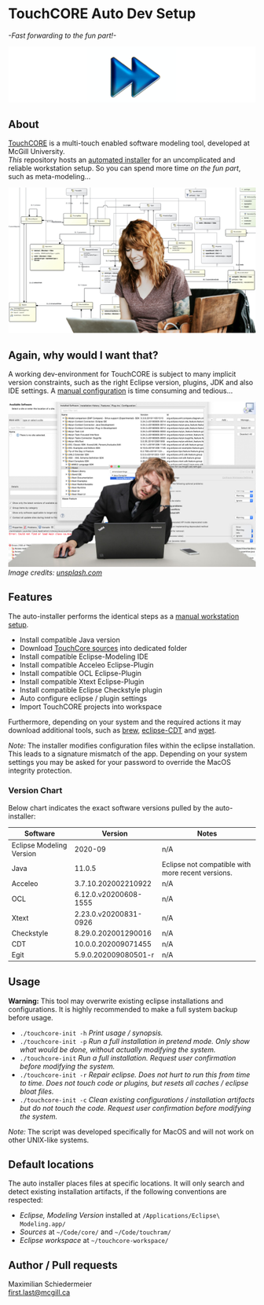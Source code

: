 # TouchCORE Auto Dev Setup

*-Fast forwarding to the fun part!-*

![ff](ff-icon.png)


## About

[TouchCORE](http://touchcore.cs.mcgill.ca/) is a multi-touch enabled software modeling tool, developed at McGill University.  
*This* repository hosts an [automated installer](touchcore-init) for an uncomplicated and reliable workstation setup. So you can spend more time *on the fun part*, such as meta-modeling...

![happy3](happy3.jpg)

## Again, why would I want that?

A working dev-environment for TouchCORE is subject to many implicit version constraints, such as the right Eclipse version, plugins, JDK and also IDE settings. A [manual configuration](https://bitbucket.org/mcgillram/touchram/wiki/getting-started) is time consuming and tedious...

![ihateuiconfigs](ihateuiconfigs.jpg)
*Image credits: [unsplash.com](https://unsplash.com/photos/oMpknr7yi7g)*

## Features

The auto-installer performs the identical steps as a [manual workstation setup](https://bitbucket.org/mcgillram/touchram/wiki/getting-started).

 * Install compatible Java version
 * Download [TouchCore sources](https://bitbucket.org/mcgillram/touchram/src/master/) into dedicated folder
 * Install compatible Eclipse-Modeling IDE
 * Install compatible Acceleo Eclipse-Plugin
 * Install compatible OCL Eclipse-Plugin
 * Install compatible Xtext Eclipse-Plugin
 * Install compatible Eclipse Checkstyle plugin
 * Auto configure eclipse / plugin settings
 * Import TouchCORE projects into workspace 

Furthermore, depending on your system and the required actions it may download additional tools, such as [brew](https://brew.sh/), [eclipse-CDT](https://www.eclipse.org/cdt/) and [wget](https://www.gnu.org/software/wget/).

*Note:* The installer modifies configuration files within the eclipse installation. This leads to a signature mismatch of the app. Depending on your system settings you may be asked for your password to override the MacOS integrity protection.

### Version Chart

Below chart indicates the exact software versions pulled by the auto-installer:

| Software | Version | Notes |
|---|---|---|
| Eclipse Modeling Version | 2020-09 | n/A |
| Java | 11.0.5 | Eclipse not compatible with more recent versions. |
| Acceleo | 3.7.10.202002210922 | n/A |
| OCL | 6.12.0.v20200608-1555 | n/A |
| Xtext | 2.23.0.v20200831-0926 | n/A |
| Checkstyle | 8.29.0.202001290016 | n/A |
| CDT | 10.0.0.202009071455 | n/A |
| Egit | 5.9.0.202009080501-r | n/A |

## Usage

**Warning:** This tool may overwrite existing eclipse installations and configurations. It is highly recommended to make a full system backup before usage.

 * ```./touchcore-init -h``` *Print usage / synopsis.*
 * ```./touchcore-init -p``` *Run a full installation in pretend mode. Only show what would be done, without actually modifying the system.*
 * ```./touchcore-init``` *Run a full installation. Request user confirmation before modifying the system.*
 * ```./touchcore-init -r``` *Repair eclipse. Does not hurt to run this from time to time. Does not touch code or plugins, but resets all caches / eclipse bloat files.*
 * ```./touchcore-init -c``` *Clean existing configurations / installation artifacts but do not touch the code. Request user confirmation before modifying the system.*

*Note:* The script was developed specifically for MacOS and will not work on other UNIX-like systems.

## Default locations

The auto installer places files at specific locations. It will only search and detect existing installation artifacts, if the following conventions are respected:

 * *Eclipse, Modeling Version* installed at ```/Applications/Eclipse\ Modeling.app/```
 * *Sources* at ```~/Code/core/``` and ```~/Code/touchram/```
 * *Eclipse workspace* at ```~/touchcore-workspace/```

## Author / Pull requests

Maximilian Schiedermeier  
first.last@mcgill.ca
